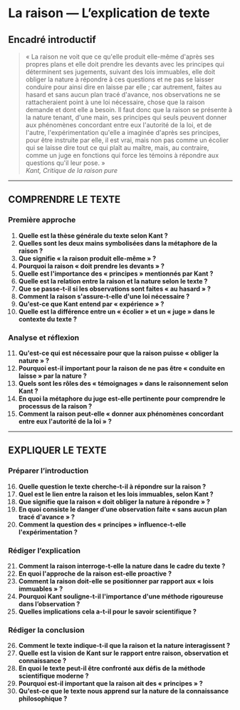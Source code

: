 # La raison — L’explication de texte

## Encadré introductif
> « La raison ne voit que ce qu'elle produit elle-même d'après ses propres plans et elle doit prendre les devants avec les principes qui déterminent ses jugements, suivant des lois immuables, elle doit obliger la nature à répondre à ces questions et ne pas se laisser conduire pour ainsi dire en laisse par elle ; car autrement, faites au hasard et sans aucun plan tracé d'avance, nos observations ne se rattacheraient point à une loi nécessaire, chose que la raison demande et dont elle a besoin. Il faut donc que la raison se présente à la nature tenant, d'une main, ses principes qui seuls peuvent donner aux phénomènes concordant entre eux l'autorité de la loi, et de l'autre, l'expérimentation qu'elle a imaginée d'après ses principes, pour être instruite par elle, il est vrai, mais non pas comme un écolier qui se laisse dire tout ce qui plaît au maître, mais, au contraire, comme un juge en fonctions qui force les témoins à répondre aux questions qu'il leur pose. »  
*Kant, Critique de la raison pure*

---

## COMPRENDRE LE TEXTE

### Première approche

1. **Quelle est la thèse générale du texte selon Kant ?**  
2. **Quelles sont les deux mains symbolisées dans la métaphore de la raison ?**  
3. **Que signifie « la raison produit elle-même » ?**  
4. **Pourquoi la raison « doit prendre les devants » ?**  
5. **Quelle est l'importance des « principes » mentionnés par Kant ?**  
6. **Quelle est la relation entre la raison et la nature selon le texte ?**  
7. **Que se passe-t-il si les observations sont faites « au hasard » ?**  
8. **Comment la raison s'assure-t-elle d'une loi nécessaire ?**  
9. **Qu'est-ce que Kant entend par « expérience » ?**  
10. **Quelle est la différence entre un « écolier » et un « juge » dans le contexte du texte ?**

### Analyse et réflexion

11. **Qu'est-ce qui est nécessaire pour que la raison puisse « obliger la nature » ?**  
12. **Pourquoi est-il important pour la raison de ne pas être « conduite en laisse » par la nature ?**  
13. **Quels sont les rôles des « témoignages » dans le raisonnement selon Kant ?**  
14. **En quoi la métaphore du juge est-elle pertinente pour comprendre le processus de la raison ?**  
15. **Comment la raison peut-elle « donner aux phénomènes concordant entre eux l'autorité de la loi » ?**  

---

## EXPLIQUER LE TEXTE

### Préparer l’introduction

16. **Quelle question le texte cherche-t-il à répondre sur la raison ?**  
17. **Quel est le lien entre la raison et les lois immuables, selon Kant ?**  
18. **Que signifie que la raison « doit obliger la nature à répondre » ?**  
19. **En quoi consiste le danger d’une observation faite « sans aucun plan tracé d'avance » ?**  
20. **Comment la question des « principes » influence-t-elle l'expérimentation ?**

### Rédiger l’explication

21. **Comment la raison interroge-t-elle la nature dans le cadre du texte ?**  
22. **En quoi l'approche de la raison est-elle proactive ?**  
23. **Comment la raison doit-elle se positionner par rapport aux « lois immuables » ?**  
24. **Pourquoi Kant souligne-t-il l'importance d'une méthode rigoureuse dans l’observation ?**  
25. **Quelles implications cela a-t-il pour le savoir scientifique ?**

### Rédiger la conclusion

26. **Comment le texte indique-t-il que la raison et la nature interagissent ?**  
27. **Quelle est la vision de Kant sur le rapport entre raison, observation et connaissance ?**  
28. **En quoi le texte peut-il être confronté aux défis de la méthode scientifique moderne ?**  
29. **Pourquoi est-il important que la raison ait des « principes » ?**  
30. **Qu'est-ce que le texte nous apprend sur la nature de la connaissance philosophique ?**  